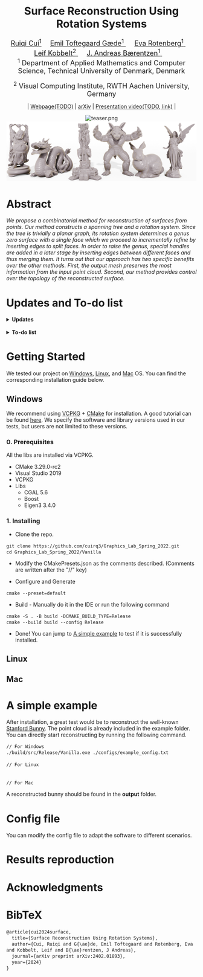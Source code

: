 <div align="center">

# Surface Reconstruction Using Rotation Systems

<font size="4">
<a href="https://cuirq3.github.io/" style="font-size:100%;">Ruiqi Cui<sup>1</sup></a>&emsp;
<a href="https://orbit.dtu.dk/en/persons/emil-toftegaard-g%C3%A6de" style="font-size:100%;">Emil Toftegaard Gæde<sup>1</sup> </a>&emsp;
<a href="http://www2.compute.dtu.dk/~erot/" style="font-size:100%;">Eva Rotenberg<sup>1</sup> </a>&emsp;
<a href="https://www.graphics.rwth-aachen.de/person/3/" style="font-size:100%;">Leif Kobbelt<sup>2</sup> </a>&emsp;
<a href="https://people.compute.dtu.dk/janba/" style="font-size:100%;">J. Andreas Bærentzen<sup>1</sup> </a>&emsp;
</font>
<br>

<font size="4">
<sup>1</sup> Department of Applied Mathematics and Computer Science, Technical University of Denmark, Denmark

<sup>2</sup> Visual Computing Institute, RWTH Aachen University, Germany
</font>

| <a href="">Webpage(TODO)</a> | <a href="https://arxiv.org/abs/2402.01893">arXiv</a> | <a href="">Presentation video(TODO, link)</a> |

<img src="./pics/teaser.png" alt="teaser.png"/><img src="./pics/Scene_Stanford.png" alt="stanford.png"/> <br>
<!-- <b>Our method extracts meshes from 3D Gaussian Splatting reconstructions and builds hybrid representations <br>that enable easy composition and animation in Gaussian Splatting scenes by manipulating the mesh.</b> -->
</div>

# Abstract

_We propose a combinatorial method for reconstruction of surfaces from points. Our method
constructs a spanning tree and a rotation system. Since the tree is trivially
a planar graph, its rotation system determines a genus zero surface with a
single face which we proceed to incrementally refine by inserting edges to
split faces. In order to raise the genus, special handles are added in a later
stage by inserting edges between different faces and thus merging them. It turns out that our approach has two specific benefits over the other methods. First, the output mesh preserves the
most information from the input point cloud. Second, our method provides
control over the topology of the reconstructed surface._

# Updates and To-do list

<details>
<summary><span style="font-weight: bold;">Updates</span></summary>
<ul>
  <li><b>[09/09/2024]</b> Code release.</li>
</ul>
</details><br>

<details>
<summary><span style="font-weight: bold;">To-do list</span></summary>
<ul>
  <li><b>Improvement:</b> Remove the reliance on 3rd party libraries.</li>
</ul>
</details>

# Getting Started
We tested our project on [Windows](#Windows), [Linux](#linux), and [Mac](#mac) OS. You can find the corresponding installation guide below.

## Windows
We recommend using [VCPKG](https://github.com/microsoft/vcpkg?tab=readme-ov-file) + [CMake](https://cmake.org/) for installation. A good tutorial can be found [here](https://learn.microsoft.com/vcpkg/get_started/get-started). We specify the software and library versions used in our tests, but users are not limited to these versions.

### 0. Prerequisites
All the libs are installed via VCPKG.

- CMake 3.29.0-rc2
- Visual Studio 2019
- VCPKG 
- Libs
  - CGAL 5.6
  - Boost
  - Eigen3 3.4.0

### 1. Installing

- Clone the repo.
```
git clone https://github.com/cuirq3/Graphics_Lab_Spring_2022.git
cd Graphics_Lab_Spring_2022/Vanilla
```

- Modify the CMakePresets.json as the comments described. (Comments are written after the "//" key)

- Configure and Generate
```
cmake --preset=default
```
- Build - Manually do it in the IDE or run the following command
```
cmake -S . -B build -DCMAKE_BUILD_TYPE=Release
cmake --build build --config Release
```
- Done! You can jump to [A simple example](#a-simple-example) to test if it is successfully installed.

## Linux

## Mac

# A simple example
After installation, a great test would be to reconstruct the well-known [Stanford Bunny](https://graphics.stanford.edu/data/3Dscanrep/). The point cloud is already included in the example folder. You can directly start reconstructing by running the following command.
```
// For Windows
./build/src/Release/Vanilla.exe ./configs/example_config.txt

// For Linux


// For Mac

```

A reconstructed bunny should be found in the **output** folder.

# Config file
You can modify the config file to adapt the software to different scenarios.

# Results reproduction

# Acknowledgments

# BibTeX

```
@article{cui2024surface,
  title={Surface Reconstruction Using Rotation Systems},
  author={Cui, Ruiqi and G{\ae}de, Emil Toftegaard and Rotenberg, Eva and Kobbelt, Leif and B{\ae}rentzen, J Andreas},
  journal={arXiv preprint arXiv:2402.01893},
  year={2024}
}
```

